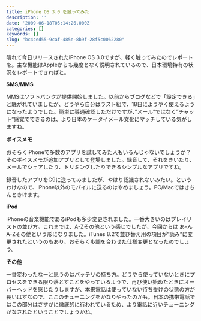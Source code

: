 ```yaml
---
title: iPhone OS 3.0 を触ってみた
description: ''
date: '2009-06-18T05:14:26.000Z'
categories: []
keywords: []
slug: "bc4ced55-9caf-485e-8b9f-28f5c0062280"
---
```

晴れて今日リリースされたiPhone OS 3.0ですが、軽く触ってみたのでレポートを。主な機能はAppleからも幾度となく説明されているので、日本環境特有の状況をレポートできればと。

**SMS/MMS**

MMSはソフトバンクが提供開始しました。以前からブログなどで「設定できる」と騒がれていましたが、どうやら自分はラスト組で、18日にようやく使えるようになったようでした。簡単に導通確認しただけですが、”メール”ではなく”チャット”感覚でできるのは、より日本のケータイメール文化にマッチしている気がしますね。

**ボイスメモ**

おそらくiPhoneで多数のアプリを試してみた人もいるんじゃないでしょうか？そのボイスメモが追加アプリとして登場しました。録音して、それをきいたり、メールでシェアしたり、トリミングしたりできるシンプルなアプリですね。

録音したアプリをG9に送ってみましたが、やはり認識されないみたい。というわけなので、iPhone以外のモバイルに送るのはやめましょう。PC/Macではきちんときけます。

**iPod**

iPhoneの音楽機能であるiPodも多少変更されました。一番大きいのはプレイリストの並び方。これまでは、A-Zその他という感じでしたが、今回からは あ-んA-Zその他という形になりました。iTunes 8.2で並び替え用の項目が”読み”に変更されたというのもあり、おそらく歩調を合わせた仕様変更となったのでしょう。

**その他**

一番変わったなーと思うのはバッテリの持ち方。どうやら使っていないときにプロセスをできる限り落とすことをやっているようで、再び使い始めたときにオーバーヘッドを感じたりしますが、本来電話は使っていない待ち受けの状態の方が長いはずなので、ここのチューニングをかなりやったのかも。日本の携帯電話ではこの部分はさすがに徹底的に行われているため、より電話に近いチューニングがなされたということでしょうかね。